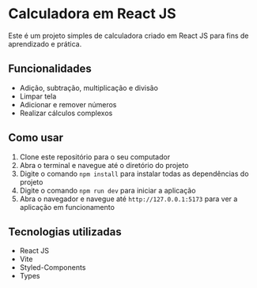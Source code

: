 
# Calculadora em React JS

Este é um projeto simples de calculadora criado em React JS para fins de aprendizado e prática.


## Funcionalidades

- Adição, subtração, multiplicação e divisão
- Limpar tela
- Adicionar e remover números
- Realizar cálculos complexos

## Como usar

1. Clone este repositório para o seu computador
2. Abra o terminal e navegue até o diretório do projeto
3. Digite o comando `npm install` para instalar todas as dependências do projeto
4. Digite o comando `npm run dev` para iniciar a aplicação
5. Abra o navegador e navegue até `http://127.0.0.1:5173` para ver a aplicação em funcionamento

## Tecnologias utilizadas

- React JS
- Vite
- Styled-Components
- Types
